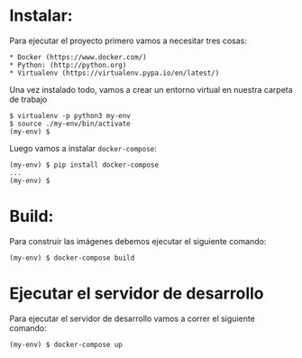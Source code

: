 # Instalar:

Para ejecutar el proyecto primero vamos a necesitar tres cosas:

    * Docker (https://www.docker.com/)
    * Python: (http://python.org)
    * Virtualenv (https://virtualenv.pypa.io/en/latest/)

Una vez instalado todo, vamos a crear un entorno virtual en nuestra carpeta de trabajo

    $ virtualenv -p python3 my-env
    $ source ./my-env/bin/activate
    (my-env) $

Luego vamos a instalar `docker-compose`:

    (my-env) $ pip install docker-compose
    ...
    (my-env) $

# Build:

Para construir las imágenes debemos ejecutar el siguiente comando:

    (my-env) $ docker-compose build

# Ejecutar el servidor de desarrollo

Para ejecutar el servidor de desarrollo vamos a correr el siguiente comando:

    (my-env) $ docker-compose up

